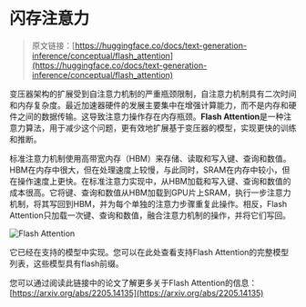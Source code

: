 # 闪存注意力

> 原文链接：[https://huggingface.co/docs/text-generation-inference/conceptual/flash_attention](https://huggingface.co/docs/text-generation-inference/conceptual/flash_attention)

变压器架构的扩展受到自注意力机制的严重瓶颈限制，自注意力机制具有二次时间和内存复杂度。最近加速器硬件的发展主要集中在增强计算能力，而不是内存和硬件之间的数据传输。这导致注意力操作存在内存瓶颈。**Flash Attention**是一种注意力算法，用于减少这个问题，更有效地扩展基于变压器的模型，实现更快的训练和推断。

标准注意力机制使用高带宽内存（HBM）来存储、读取和写入键、查询和数值。HBM在内存中很大，但在处理速度上较慢，与此同时，SRAM在内存中较小，但在操作速度上更快。在标准注意力实现中，从HBM加载和写入键、查询和数值的成本很高。它将键、查询和数值从HBM加载到GPU片上SRAM，执行一步注意力机制，将其写回到HBM，并为每个单独的注意力步骤重复此操作。相反，Flash Attention只加载一次键、查询和数值，融合注意力机制的操作，并将它们写回。

![Flash Attention](../Images/8ca529e4366f4e68a965efc7a0a9ff8d.png)

它已经在支持的模型中实现。您可以在此处查看支持Flash Attention的完整模型列表，这些模型具有flash前缀。

您可以通过阅读此链接中的论文了解更多关于Flash Attention的信息：[https://arxiv.org/abs/2205.14135](https://arxiv.org/abs/2205.14135)
